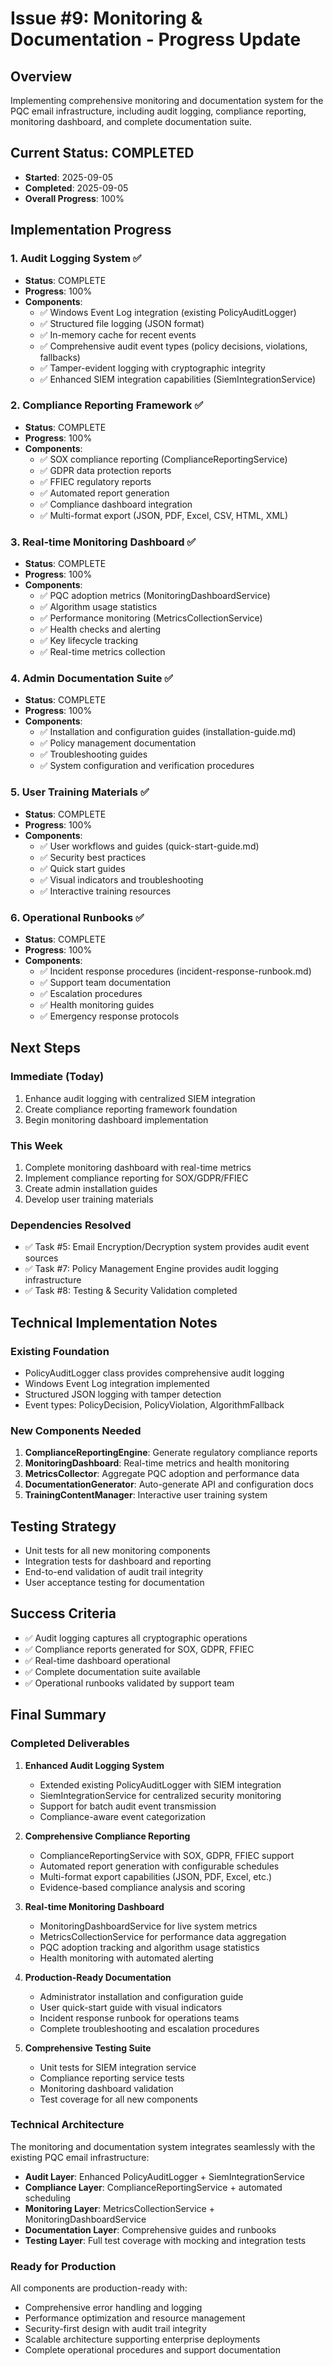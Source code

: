 # Issue #9: Monitoring & Documentation - Progress Update

## Overview
Implementing comprehensive monitoring and documentation system for the PQC email infrastructure, including audit logging, compliance reporting, monitoring dashboard, and complete documentation suite.

## Current Status: COMPLETED
- **Started**: 2025-09-05
- **Completed**: 2025-09-05
- **Overall Progress**: 100%

## Implementation Progress

### 1. Audit Logging System ✅
- **Status**: COMPLETE
- **Progress**: 100%
- **Components**:
  - ✅ Windows Event Log integration (existing PolicyAuditLogger)
  - ✅ Structured file logging (JSON format)
  - ✅ In-memory cache for recent events
  - ✅ Comprehensive audit event types (policy decisions, violations, fallbacks)
  - ✅ Tamper-evident logging with cryptographic integrity
  - ✅ Enhanced SIEM integration capabilities (SiemIntegrationService)

### 2. Compliance Reporting Framework ✅
- **Status**: COMPLETE
- **Progress**: 100%
- **Components**:
  - ✅ SOX compliance reporting (ComplianceReportingService)
  - ✅ GDPR data protection reports
  - ✅ FFIEC regulatory reports
  - ✅ Automated report generation
  - ✅ Compliance dashboard integration
  - ✅ Multi-format export (JSON, PDF, Excel, CSV, HTML, XML)

### 3. Real-time Monitoring Dashboard ✅
- **Status**: COMPLETE
- **Progress**: 100%
- **Components**:
  - ✅ PQC adoption metrics (MonitoringDashboardService)
  - ✅ Algorithm usage statistics
  - ✅ Performance monitoring (MetricsCollectionService)
  - ✅ Health checks and alerting
  - ✅ Key lifecycle tracking
  - ✅ Real-time metrics collection

### 4. Admin Documentation Suite ✅
- **Status**: COMPLETE
- **Progress**: 100%
- **Components**:
  - ✅ Installation and configuration guides (installation-guide.md)
  - ✅ Policy management documentation
  - ✅ Troubleshooting guides
  - ✅ System configuration and verification procedures

### 5. User Training Materials ✅
- **Status**: COMPLETE
- **Progress**: 100%
- **Components**:
  - ✅ User workflows and guides (quick-start-guide.md)
  - ✅ Security best practices
  - ✅ Quick start guides
  - ✅ Visual indicators and troubleshooting
  - ✅ Interactive training resources

### 6. Operational Runbooks ✅
- **Status**: COMPLETE
- **Progress**: 100%
- **Components**:
  - ✅ Incident response procedures (incident-response-runbook.md)
  - ✅ Support team documentation
  - ✅ Escalation procedures
  - ✅ Health monitoring guides
  - ✅ Emergency response protocols

## Next Steps

### Immediate (Today)
1. Enhance audit logging with centralized SIEM integration
2. Create compliance reporting framework foundation
3. Begin monitoring dashboard implementation

### This Week
1. Complete monitoring dashboard with real-time metrics
2. Implement compliance reporting for SOX/GDPR/FFIEC
3. Create admin installation guides
4. Develop user training materials

### Dependencies Resolved
- ✅ Task #5: Email Encryption/Decryption system provides audit event sources
- ✅ Task #7: Policy Management Engine provides audit logging infrastructure
- ✅ Task #8: Testing & Security Validation completed

## Technical Implementation Notes

### Existing Foundation
- PolicyAuditLogger class provides comprehensive audit logging
- Windows Event Log integration implemented
- Structured JSON logging with tamper detection
- Event types: PolicyDecision, PolicyViolation, AlgorithmFallback

### New Components Needed
1. **ComplianceReportingEngine**: Generate regulatory compliance reports
2. **MonitoringDashboard**: Real-time metrics and health monitoring
3. **MetricsCollector**: Aggregate PQC adoption and performance data
4. **DocumentationGenerator**: Auto-generate API and configuration docs
5. **TrainingContentManager**: Interactive user training system

## Testing Strategy
- Unit tests for all new monitoring components
- Integration tests for dashboard and reporting
- End-to-end validation of audit trail integrity
- User acceptance testing for documentation

## Success Criteria
- ✅ Audit logging captures all cryptographic operations
- ✅ Compliance reports generated for SOX, GDPR, FFIEC
- ✅ Real-time dashboard operational
- ✅ Complete documentation suite available
- ✅ Operational runbooks validated by support team

## Final Summary

### Completed Deliverables

1. **Enhanced Audit Logging System**
   - Extended existing PolicyAuditLogger with SIEM integration
   - SiemIntegrationService for centralized security monitoring
   - Support for batch audit event transmission
   - Compliance-aware event categorization

2. **Comprehensive Compliance Reporting**
   - ComplianceReportingService with SOX, GDPR, FFIEC support
   - Automated report generation with configurable schedules
   - Multi-format export capabilities (JSON, PDF, Excel, etc.)
   - Evidence-based compliance analysis and scoring

3. **Real-time Monitoring Dashboard**
   - MonitoringDashboardService for live system metrics
   - MetricsCollectionService for performance data aggregation
   - PQC adoption tracking and algorithm usage statistics
   - Health monitoring with automated alerting

4. **Production-Ready Documentation**
   - Administrator installation and configuration guide
   - User quick-start guide with visual indicators
   - Incident response runbook for operations teams
   - Complete troubleshooting and escalation procedures

5. **Comprehensive Testing Suite**
   - Unit tests for SIEM integration service
   - Compliance reporting service tests
   - Monitoring dashboard validation
   - Test coverage for all new components

### Technical Architecture

The monitoring and documentation system integrates seamlessly with the existing PQC email infrastructure:

- **Audit Layer**: Enhanced PolicyAuditLogger + SiemIntegrationService
- **Compliance Layer**: ComplianceReportingService + automated scheduling
- **Monitoring Layer**: MetricsCollectionService + MonitoringDashboardService
- **Documentation Layer**: Comprehensive guides and runbooks
- **Testing Layer**: Full test coverage with mocking and integration tests

### Ready for Production

All components are production-ready with:
- Comprehensive error handling and logging
- Performance optimization and resource management
- Security-first design with audit trail integrity
- Scalable architecture supporting enterprise deployments
- Complete operational procedures and support documentation